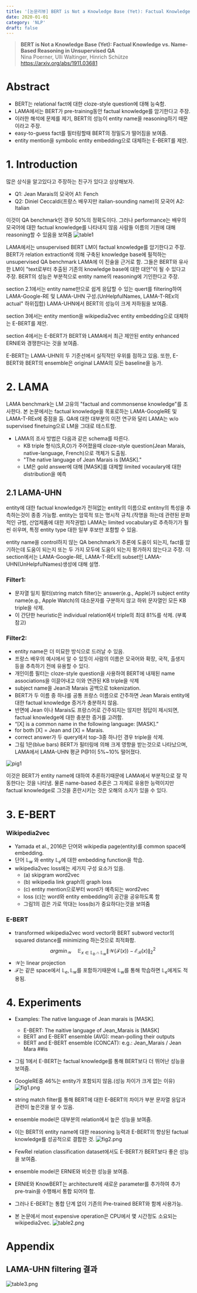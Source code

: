```yaml
---
title: '[논문리뷰] BERT is Not a Knowledge Base (Yet): Factual Knowledge vs. Name-Based Reasoning in Unsupervised QA'
date: 2020-01-01
category: 'NLP'
draft: false
---
```


> **BERT is Not a Knowledge Base (Yet): Factual Knowledge vs. Name-Based Reasoning in Unsupervised QA**  
Nina Poerner, Ulli Waltinger, Hinrich Schütze  
https://arxiv.org/abs/1911.03681

# Abstract
* BERT는 relational fact에 대한 cloze-style question에 대해 능숙함.
* LAMA에서는 BERT가 pre-training동안 factual knowledge를 암기한다고 주장.
* 이러한 해석에 문제를 제기, BERT의 성능이 entity name을 reasoning하기 때문이라고 주장.
* easy-to-guess fact를 필터링할때 BERT의 정밀도가 떨어짐을 보여줌.
* entity mention을 symbolic entity embedding으로 대체하는 E-BERT를 제안.

# 1. Introduction
많은 상식을 알고있다고 주장하는 친구가 있다고 상상해보자.
* Q1: Jean Marais의 모국어 A1: Fench
* Q2: Diniel Ceccaldi(프랑스 배우지만 italian-sounding name)의 모국어 A2: Italian  

이것이 QA benchmark인 경우 50%의 정확도이다.
그러나 performance는 배우의 모국어에 대한 factual knowledge를 나타내지 않음
사람들 이름의 기원에 대해 reasoning할 수 있음을 보여줌
![table1](./img/bertnotkb/table1.png)



LAMA에서는 unsupervised BERT LM이 factual knowledge를 암기한다고 주장.
BERT가 relation extraction에 의해 구축된 knowledge base에 필적하는 unsupervised QA benchmark LAMA에 이 진술을 근거로 함.
그들은 BERT와 유사한 LM이 "text로부터 추출된 기존의 knowledge base에 대한 대안"이 될 수 있다고 주장.
BERT의 성능은 부분적으로 entity name의 reasoning에 기인한다고 주장.  

section 2.1에서는 entity name만으로 쉽게 응답할 수 있는 quert를 filtering하여 LAMA-Google-RE 및 LAMA-UHN 구성.(UnHelpfulNames, LAMA-T-REx의 actual" 하위집합)
LAMA-UHN에서 BERT의 성능이 크게 저하됨을 보여줌.

section 3에서는 entity mention을 wikipedia2vec entity embedding으로 대체하는 E-BERT를 제안.  

section 4에서는 E-BERT가 BERT와 LAMA에서 최근 제안된 entity enhanced ERNIE와 경쟁한다는 것을 보여줌.  

E-BERT는 LAMA-UHN의 두 기준선에서 실직적인 우위를 점하고 있음.
또한, E-BERT와 BERT의 ensemble은 original LAMA의 모든 baseline을 능가.

# 2. LAMA
LAMA benchmark는 LM 고유의 "factual and commonsense knowledge"를 조사한다.
본 논문에서는 factual knowledge을 목표로하는 LAMA-GoogleRE 및 LAMA-T-REx에 중점을 둠.
QA에 대한 대부분의 이전 연구와 달리 LAMA는 w/o supervised finetuing으로 LM을 그대로 테스트함.

* LAMA의 조사 방법은 다음과 같은 schema를 따른다.
    * KB triple 형식(S,R,O)가 주어졌을때 cloze-style question(Jean Marais, native-language, French)으로 객체가 도출됨.
    * "The native language of Jean Marais is [MASK]."
    * LM은 gold answer에 대해 [MASK]를 대체할 limited vocaulary에 대한 distribution을 예측
    
## 2.1 LAMA-UHN
entity에 대한 factual knowledge가 전혀없는 entity의 이름으로 entitny의 특성을 추측하는것이 종종 가능함.
entity는 암묵적 또는 명시적 규칙.(작명을 하는데 관련된 문화적인 규범, 산업제품에 대한 저작권법)
LAMA는 limited vocabulary로 추측하기가 훨씬 쉬우며, 특정 entity type 대한 일부 후보만 포함할 수 있음.

entity name을 control하지 않는 QA benchmark가 추론에 도움이 되는지, fact를 암기하는데 도움이 되는지 또는 두 가지 모두에 도움이 되는지 평가하지 않는다고 주장.
이 section에서는 LAMA-Google-RE, LAMA-T-REx의 subset인 LAMA-UHN(UnHelpfulNames)생성에 대해 설명.  

### Filter1:
* 문자열 일치 필터(string match filter)는 answer(e.g., Apple)가 subject entity name(e.g., Apple Watch)의 대소문자를 구분하지 않고 하위 문자열인 모든 KB triple을 삭제.
* 이 간단한 heuristic은 individual relation에서 triple의 최대 81%를 삭제. (부록 참고)

### Filter2:
* entity name은 더 미묘한 방식으로 드러날 수 있음.
* 프랑스 배우의 예시에서 알 수 있듯이 사람의 이름은 모국어와 확장, 국적, 출생지 등을 추측하기 전에 유용할 수 있다.
* 개인이름 필터는 cloze-style question을 사용하여 BERT에 내재된 name associations을 이끌어내고 이와 연관된 KB triple을 삭제
* subject name을 Jean과 Marais 공백으로 tokenization.
* BERT가 두 이름 중 하나를 공통 프랑스 이름으로 간주하면 Jean Marais entity에 대한 factual knowledge 증거가 충분하지 않음.
* 반면에 Jean 이나 Marais도 프랑스어로 간주되지는 않지만 정답이 제시되면, factual knowledge에 대한 충분한 증거를 고려함.
* “[X] is a common name in the following language: [MASK].”
* for both [X] = Jean and [X] = Marais.
* correct answer가 두 query에서 top-3중 하나인 경우 triple을 삭제.
* 그림 1은(blue bars) BERT가 필터링에 의해 크게 영향을 받는것으로 나타났으며, LAMA에서 LAMA-UHN 평균 P@1이 5%~10% 떨어졌다.

![pig1](./img/bertnotkb/fig1.png)

이것은 BERT가 entity name에 대하여 추론하기때문에 LAMA에서 부분적으로 잘 작동한다는 것을 나타냄.
물론 name-based 추론은 그 자체로 유용한 능력이지만 factual knowledge로 그것을 혼란시키는 것은 오해의 소지가 있을 수 있다.

# 3. E-BERT

### Wikipedia2vec
* Yamada et al., 2016은 단어와 wikipedia page(entity)를 common space에 embedding.
* 단어 $\mathbb{{ L }}_{ w }$ 와 entity $\mathbb{{L}}_{e}$에 대한 embedding function을 학습.
* wikipedia2vec loss에는 세가지 구성 요소가 있음.
    * (a) skipgram word2vec
    * (b) wikipedia link graph의 graph loss
    * (c) entity mention으로부터 word가 예측되는 word2vec
    * loss (c)는 word와 entity embedding이 공간을 공유하도록 함
    * 그림1의 검은 가로 막대는 loss(b)가 중요하다는것을 보여줌

### E-BERT
* transformed wikipedia2vec word vector와 BERT subword vector의 squared distance를 minimizing 하는것으로 최적화함.
$${ argmin }_\mathcal{{ W} }\quad \mathbb{{ E }}_{ x\in \mathbb{{ L }}_{ b }\cap \mathbb{{ L} }_{ w } }{ \left\| \mathcal{W}\left( \mathcal{F}\left( x \right)  \right) -\mathcal{{ E }}_\mathcal{{ B }}\left( x \right)  \right\|  }_{ 2 }^{ 2 }$$
* $\mathcal{W}$는 linear projection
* $\mathcal{F}$는 같은 space에서 $\mathbb{{ L }}_{ e }, \mathbb{{ L} }_{ w }$를 포함하기때문에 $\mathbb{{ L} }_{ w }$를 통해 학습하면 $\mathbb{{ L }}_{ e }$에게도 적용됨.


# 4. Experiments
* Examples: The native language of Jean marais is [MASK].
  * E-BERT: The naitive language of Jean_Marais is [MASK]
  * BERT and E-BERT ensemble (AVG): mean-polling their outputs
  * BERT and E-BERT ensemble (CONCAT): e.g.: Jean_Marais / Jean Mara ##is
  

* 그림 1에서 E-BERT는 factual knowledge를 통해 BERT보다 더 뛰어난 성능을 보여줌.
* GoogleRE중 46%는 entity가 포함되지 않음.(성능 차이가 크게 없는 이유)
![fig1.png](./img/bertnotkb/fig1.png)


* string match filter를 통해 BERT에 대한 E-BERT의 차이가 부분 문자열 응답과 관련이 높은것을 알 수 있음.
* ensemble model은 대부분의 relation에서 높은 성능을 보여줌.
* 이는 BERT의 entity name에 대한 reasoning 능력과 E-BERT의 향상된 factual knowledge를 성공적으로 결합한 것.
![fig2.png](./img/bertnotkb/fig2.png)

* FewRel relation classification dataset에서도 E-BERT가 BERT보다 좋은 성능을 보여줌.
* ensemble model은 ERNIE와 비슷한 성능을 보여줌.


* ERNIE와 KnowBERT는 architecture에 새로운 parameter를 추가하여 추가 pre-train을 수행해서 통합 되어야 함.
* 그러나 E-BERT는 통합 단계 없이 기존의 Pre-trained BERT와 함께 사용가능.
* 본 논문에서 most expensive operation은 CPU에서 몇 시간정도 소요되는 wikipedia2vec.
![table2.png](./img/bertnotkb/table2.png)


# Appendix
## LAMA-UHN filtering 결과
![table3.png](./img/bertnotkb/table3.png)